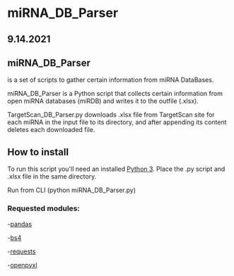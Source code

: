 # miRNA_DB_Parser
## 9.14.2021
## miRNA_DB_Parser
 is a set of scripts to gather certain information from miRNA DataBases.
 
 miRNA_DB_Parser is a Python script that collects certain information from open miRNA databases (miRDB) and writes it to the outfile (.xlsx).
 
 TargetScan_DB_Parser.py downloads .xlsx file from TargetScan site for each miRNA in the input file to its directory, and after appending
 its content deletes each downloaded file.
## How to install
To run this script you'll need an installed [Python 3](https://www.python.org/downloads/). Place the .py script and .xlsx file in the
same directory. 

Run from CLI (python miRNA_DB_Parser.py)

### Requested modules:

-[pandas](https://pandas.pydata.org/docs/getting_started/install.html)

-[bs4](https://pypi.org/project/beautifulsoup4/)

-[requests](https://pypi.org/project/requests/)

-[openpyxl](https://openpyxl.readthedocs.io/en/stable/#installation)


